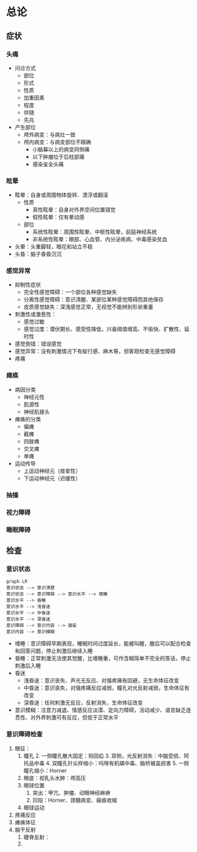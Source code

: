 # 总论
## 症状
### 头痛
+ 问诊方式
	+ 部位
	+ 形式
	+ 性质
	+ 加重因素
	+ 程度
	+ 伴随
	+ 先兆
+ 产生部位
	+ 颅外病变：与病灶一致
	+ 颅内病变：与病变部位不精确
		+ 小脑幕以上的病变同侧痛
		+ 以下肿瘤位于后枕部痛
		+ 感染呈全头痛
### 眩晕
+ 眩晕：自身或周围物体旋转、漂浮或翻滚
	+ 性质
		+ 真性眩晕：自身对外界空间位置错觉
		+ 假性眩晕：仅有晕动感
	+ 部位
		+ 系统性眩晕：周围性眩晕、中枢性眩晕，前庭神经系统
		+ 非系统性眩晕：眼部、心血管、内分泌疾病、中毒感染贫血 
+ 头晕：头重脚轻，眼花和站立不稳
+ 头昏：脑子昏昏沉沉
### 感觉异常
+ 抑制性症状
	+ 完全性感觉障碍：一个部位各种感觉缺失
	+ 分离性感觉障碍：意识清醒、某部位某种感觉障碍而其他保存
	+ 皮质感觉缺失：深浅感觉正常，无视觉不能辨别形状重量
+ 刺激性或激惹性：
	+ 感觉过敏
	+ 感觉过度：潜伏期长、感受性降低，兴奋阈值增高、不愉快、扩散性、延时性
+ 感觉倒错：错误感觉
+ 感觉异常：没有刺激情况下有蚁行感、麻木等，但客观检查无感觉障碍
+ 疼痛
### 瘫痪
+ 病因分类
	+ 神经元性
	+ 肌源性
	+ 神经肌接头
+ 瘫痪的分类
	+ 偏瘫
	+ 截瘫
	+ 四肢瘫
	+ 交叉瘫
	+ 单瘫
+ 运动传导
	+ 上运动神经元（痉挛性）
	+ 下运动神经元（迟缓性）
### 抽搐
### 视力障碍
### 睡眠障碍
## 检查
### 意识状态
```mermaid
graph LR
意识状态 --> 意识清楚
意识状态 --> 意识障碍 --> 意识水平 --> 嗜睡
意识水平 --> 昏睡
意识水平 --> 浅昏迷
意识水平 --> 中昏迷
意识水平 --> 深昏迷
意识障碍 --> 意识内容 --> 谵妄
意识内容 --> 意识模糊
```
+ 嗜睡：意识障碍早期表现，睡眠时间过度延长，能被叫醒，醒后可以配合检查和回答问题，停止刺激后继续入睡
+ 昏睡：正常刺激无法使其觉醒，比嗜睡重，可作含糊简单不完全的答话，停止刺激后入睡
+ 昏迷
	+ 浅昏迷：意识丧失、声光无反应、对强疼痛有回避，无生命体征改变
	+ 中昏迷：意识丧失，对强疼痛反应减弱，瞳孔对光反射减弱，生命体征有改变
	+ 深昏迷：任何刺激无反应，反射消失，生命体征改变
+ 意识模糊：注意力减退、情感反应淡漠、定向力障碍，活动减少、语言缺乏连贯性、对外界刺激可有反应，但低于正常水平
### 意识障碍检查
1. 眼征：
	1. 瞳孔
		2. 一侧瞳孔散大固定：钩回疝
		3. 双侧，光反射消失：中脑受损、阿托品中毒
		4. 双瞳孔针尖样缩小：吗啡有机磷中毒、脑桥被盖损害
		5. 一侧瞳孔缩小：Horner
	2. 眼底：视乳头水肿：颅高压
	3. 眼球位置
		1. 突出：甲亢、肿瘤、动眼神经麻痹
		2. 凹陷：Horner、颈髓病变、瘢痕收缩
	4. 眼球运动
2. 疼痛反应
3. 瘫痪体征
4. 脑干反射
	1. 睫脊反射：
	2. 
<!--stackedit_data:
eyJoaXN0b3J5IjpbLTk5NjMwODkxMCwtNTIxNTIzNzgsNzkwMT
g1MDEsLTEzMDY1Mjk0NTEsMzcwOTY0Mzg3LC0zMTc3MjUzMjAs
MTY3MTYwOTM3MiwtMjA4ODc0NjYxMl19
-->